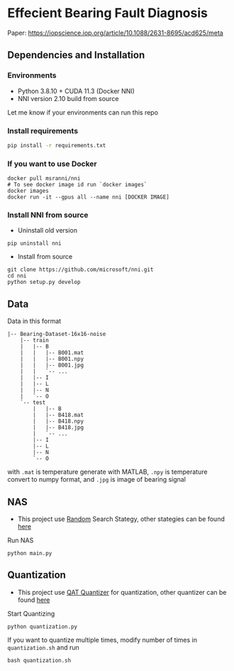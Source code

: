 # Effecient Bearing Fault Diagnosis

Paper: https://iopscience.iop.org/article/10.1088/2631-8695/acd625/meta

## Dependencies and Installation

### Environments

- Python 3.8.10 + CUDA 11.3 (Docker NNI)
- NNI version 2.10 build from source

Let me know if your environments can run this repo

### Install requirements

``` bash
pip install -r requirements.txt
```

### If you want to use Docker

``` terminal
docker pull msranni/nni
# To see docker image id run `docker images`
docker images
docker run -it --gpus all --name nni [DOCKER IMAGE]
```

### Install NNI from source

- Uninstall old version

``` terminal
pip uninstall nni
```

- Install from source

``` terminal
git clone https://github.com/microsoft/nni.git
cd nni
python setup.py develop
```

## Data

Data in this format

``` folder
|-- Bearing-Dataset-16x16-noise
    |-- train
    |   |-- B
    |   |   |-- B001.mat
    |   |   |-- B001.npy   
    |   |   |-- B001.jpg
    |   |   `-- ...
    |   |-- I
    |   |-- L
    |   |-- N
    |   `-- O
    `-- test
        |   |-- B
        |   |-- B418.mat
        |   |-- B418.npy   
        |   |-- B418.jpg
        |   `-- ...
        |-- I
        |-- L
        |-- N
        `-- O
```

with `.mat` is temperature generate with MATLAB, `.npy` is temperature convert to numpy format, and `.jpg` is image of bearing signal 

## NAS

- This project use [Random](https://nni.readthedocs.io/en/stable/reference/nas/strategy.html#nni.retiarii.strategy.Random) Search Stategy, other stategies can be found [here](https://nni.readthedocs.io/en/stable/nas/exploration_strategy.html)

Run NAS

``` terminal
python main.py
```

## Quantization

- This project use [QAT Quantizer](https://nni.readthedocs.io/en/stable/reference/compression/quantizer.html#qat-quantizer) for quantization, other quantizer can be found [here](https://nni.readthedocs.io/en/stable/compression/quantizer.html)

Start Quantizing

``` terminal
python quantization.py
```

If you want to quantize multiple times, modify number of times in `quantization.sh` and run

``` terminal
bash quantization.sh
```

